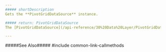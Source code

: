 ```yaml
---
##### shortDescription
Gets the **PivotGridDataSource** instance.

##### return: PivotGridDataSource
The [PivotGridDataSource](/api-reference/30%20Data%20Layer/PivotGridDataSource '/Documentation/ApiReference/Data_Layer/PivotGridDataSource/') instance.

---
```

#####See Also#####
#include common-link-callmethods
